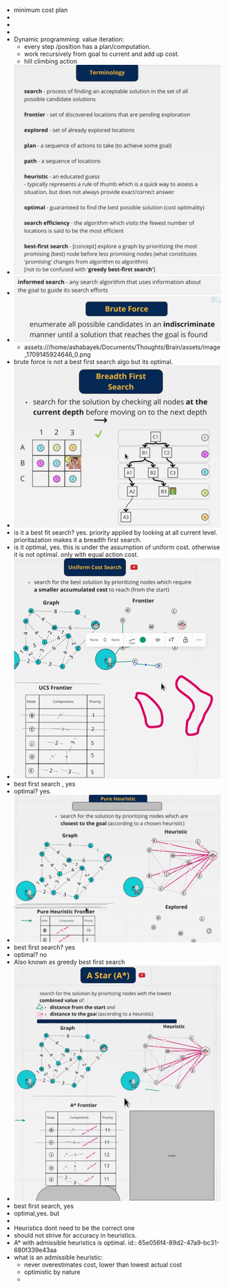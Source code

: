- minimum cost plan
-
-
-
- Dynamic programming: value iteration:
	- every step /position has a plan/computation.
	- work recursively from goal to current and add up cost.
	- hill climbing action
- ![image.png](../assets/image_1708960159936_0.png)
- ![image.png](../assets/image_1709145676034_0.png)
- ![image.png](../assets/image_1709145924646_0.png)
	- assets:///home/ashabayek/Documents/Thoughts/Brain/assets/image_1709145924646_0.png
- brute force is not a best first search algo but its optimal.
- ![image.png](../assets/image_1709146704646_0.png)
- is it a best fit search? yes. priority applied by looking at all current level. prioritazation makes it a breadth first search.
- is it optimal, yes.  this is under the assumption of uniform cost. otherwise it is not optimal. only with equal action cost.
- ![image.png](../assets/image_1709148624095_0.png)
- best first search , yes
- optimal? yes.
- ![image.png](../assets/image_1709149828868_0.png)
- best first search? yes
- optimal? no
- Also known as greedy best first search
- ![image.png](../assets/image_1709150773662_0.png)
- best first search, yes
- optimal,yes. but
-
- Heuristics dont need to be the correct one
- should not strive for accuracy in heuristics.
- A* with admissible heuristics is optimal.
  id:: 65e056f4-89d2-47a9-bc31-680f339e43aa
- what is an admissible heuristic:
	- never overestimates cost, lower than lowest actual cost
	- optimistic by nature
	-
